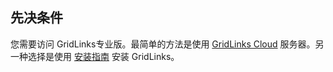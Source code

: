 ## 先决条件

您需要访问  GridLinks专业版。最简单的方法是使用 [GridLinks Cloud](https://cloud.codingas.com/signup) 服务器。另一种选择是使用 [安装指南](/docs/user-guide/install/pe/installation-options/) 安装 GridLinks。